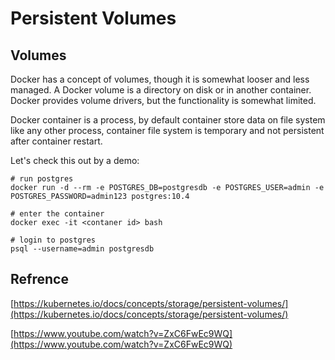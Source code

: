 # Persistent Volumes

## Volumes

Docker has a concept of volumes, though it is somewhat looser and less managed. A Docker volume is a directory on disk or in another container. Docker provides volume drivers, but the functionality is somewhat limited.

Docker container is a process, by default container store data on file system like any other process, container file system is temporary and not persistent after container restart.

Let's check this out by a demo:

```
# run postgres
docker run -d --rm -e POSTGRES_DB=postgresdb -e POSTGRES_USER=admin -e POSTGRES_PASSWORD=admin123 postgres:10.4

# enter the container
docker exec -it <contaner id> bash

# login to postgres
psql --username=admin postgresdb

```


## Refrence 

[https://kubernetes.io/docs/concepts/storage/persistent-volumes/](https://kubernetes.io/docs/concepts/storage/persistent-volumes/)

[https://www.youtube.com/watch?v=ZxC6FwEc9WQ](https://www.youtube.com/watch?v=ZxC6FwEc9WQ)